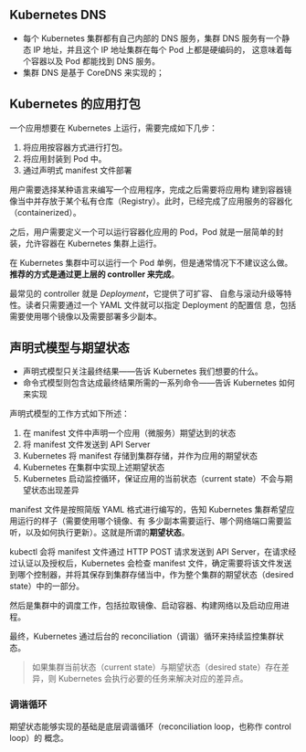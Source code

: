 
## Kubernetes DNS

+ 每个 Kubernetes 集群都有自己内部的 DNS 服务，集群 DNS 服务有一个静态 IP 地址，并且这个 IP 地址集群在每个 Pod 上都是硬编码的， 这意味着每个容器以及 Pod 都能找到 DNS 服务。
+ 集群 DNS 是基于 CoreDNS 来实现的；

## Kubernetes 的应用打包

一个应用想要在 Kubernetes 上运行，需要完成如下几步：

1. 将应用按容器方式进行打包。
2. 将应用封装到 Pod 中。
3. 通过声明式 manifest 文件部署

用户需要选择某种语言来编写一个应用程序，完成之后需要将应用构 建到容器镜像当中并存放于某个私有仓库（Registry）。此时，已经完成了应用服务的容器化（containerized）。

之后，用户需要定义一个可以运行容器化应用的 Pod，Pod 就是一层简单的封装，允许容器在 Kubernetes 集群上运行。

在 Kubernetes 集群中可以运行一个 Pod 单例，但是通常情况下不建议这么做。**推荐的方式是通过更上层的 controller 来完成**。

最常见的 controller 就是 *Deployment*，它提供了可扩容、 自愈与滚动升级等特性。读者只需要通过一个 YAML 文件就可以指定 Deployment 的配置信 息，包括需要使用哪个镜像以及需要部署多少副本。


## 声明式模型与期望状态

+ 声明式模型只关注最终结果——告诉 Kubernetes 我们想要的什么。
+ 命令式模型则包含达成最终结果所需的一系列命令——告诉 Kubernetes 如何来实现

声明式模型的工作方式如下所述：

1. 在 manifest 文件中声明一个应用（微服务）期望达到的状态
2. 将 manifest 文件发送到 API Server
3. Kubernetes 将 manifest 存储到集群存储，并作为应用的期望状态
4. Kubernetes 在集群中实现上述期望状态
5. Kubernetes 启动监控循环，保证应用的当前状态（current state）不会与期望状态出现差异

manifest 文件是按照简版 YAML 格式进行编写的，告知 Kubernetes 集群希望应用运行的样子（需要使用哪个镜像、有 多少副本需要运行、哪个网络端口需要监听，以及如何执行更新）。这就是所谓的**期望状态**。

kubectl 会将 manifest 文件通过 HTTP POST 请求发送到 API Server，在请求经过认证以及授权后，Kubernetes 会检查 manifest 文件，确定需要将该文件发送到哪个控制器，并将其保存到集群存储当中，作为整个集群的期望状态（desired state）中的一部分。

然后是集群中的调度工作，包括拉取镜像、启动容器、构建网络以及启动应用进程。

最终，Kubernetes 通过后台的 reconciliation（调谐）循环来持续监控集群状态。

> 如果集群当前状态（current state）与期望状态（desired state）存在差异，则 Kubernetes 会执行必要的任务来解决对应的差异点。



### 调谐循环

期望状态能够实现的基础是底层调谐循环（reconciliation loop，也称作 control loop）的 概念。



